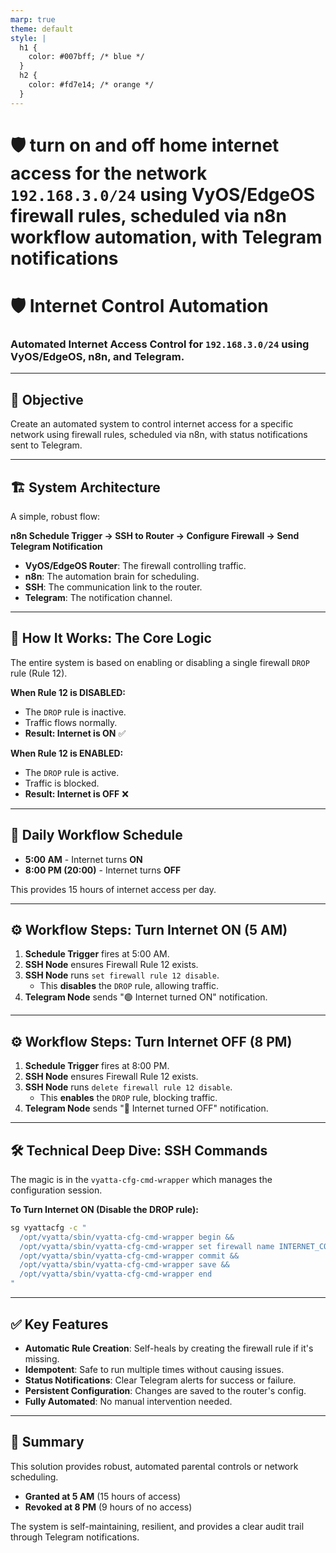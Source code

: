 ```yaml
---
marp: true
theme: default
style: |
  h1 {
    color: #007bff; /* blue */
  }
  h2 {
    color: #fd7e14; /* orange */
  }
---
```


# 🛡️ turn on and off home internet access for the network `192.168.3.0/24` using VyOS/EdgeOS firewall rules, scheduled via n8n workflow automation, with Telegram notifications
# 🛡️ Internet Control Automation

### Automated Internet Access Control for `192.168.3.0/24` using VyOS/EdgeOS, n8n, and Telegram.

---

## 🎯 Objective

Create an automated system to control internet access for a specific network using firewall rules, scheduled via n8n, with status notifications sent to Telegram.

---

## 🏗️ System Architecture

A simple, robust flow:

**n8n Schedule Trigger → SSH to Router → Configure Firewall → Send Telegram Notification**

- **VyOS/EdgeOS Router**: The firewall controlling traffic.
- **n8n**: The automation brain for scheduling.
- **SSH**: The communication link to the router.
- **Telegram**: The notification channel.

---

## 🔧 How It Works: The Core Logic

The entire system is based on enabling or disabling a single firewall `DROP` rule (Rule 12).

**When Rule 12 is DISABLED:**
- The `DROP` rule is inactive.
- Traffic flows normally.
- **Result: Internet is ON** ✅

**When Rule 12 is ENABLED:**
- The `DROP` rule is active.
- Traffic is blocked.
- **Result: Internet is OFF** ❌

---

## 🔄 Daily Workflow Schedule

- **5:00 AM** - Internet turns **ON**
- **8:00 PM (20:00)** - Internet turns **OFF**

This provides 15 hours of internet access per day.

---

## ⚙️ Workflow Steps: Turn Internet ON (5 AM)

1.  **Schedule Trigger** fires at 5:00 AM.
2.  **SSH Node** ensures Firewall Rule 12 exists.
3.  **SSH Node** runs `set firewall rule 12 disable`.
    - This **disables** the `DROP` rule, allowing traffic.
4.  **Telegram Node** sends "🟢 Internet turned ON" notification.

---

## ⚙️ Workflow Steps: Turn Internet OFF (8 PM)

1.  **Schedule Trigger** fires at 8:00 PM.
2.  **SSH Node** ensures Firewall Rule 12 exists.
3.  **SSH Node** runs `delete firewall rule 12 disable`.
    - This **enables** the `DROP` rule, blocking traffic.
4.  **Telegram Node** sends "🔴 Internet turned OFF" notification.

---

## 🛠️ Technical Deep Dive: SSH Commands

The magic is in the `vyatta-cfg-cmd-wrapper` which manages the configuration session.

**To Turn Internet ON (Disable the DROP rule):**
```bash
sg vyattacfg -c "
  /opt/vyatta/sbin/vyatta-cfg-cmd-wrapper begin && 
  /opt/vyatta/sbin/vyatta-cfg-cmd-wrapper set firewall name INTERNET_CONTROL rule 12 disable && 
  /opt/vyatta/sbin/vyatta-cfg-cmd-wrapper commit && 
  /opt/vyatta/sbin/vyatta-cfg-cmd-wrapper save && 
  /opt/vyatta/sbin/vyatta-cfg-cmd-wrapper end
"
```

---

## ✅ Key Features

- **Automatic Rule Creation**: Self-heals by creating the firewall rule if it's missing.
- **Idempotent**: Safe to run multiple times without causing issues.
- **Status Notifications**: Clear Telegram alerts for success or failure.
- **Persistent Configuration**: Changes are saved to the router's config.
- **Fully Automated**: No manual intervention needed.

---

## 📝 Summary

This solution provides robust, automated parental controls or network scheduling.

- **Granted at 5 AM** (15 hours of access)
- **Revoked at 8 PM** (9 hours of no access)

The system is self-maintaining, resilient, and provides a clear audit trail through Telegram notifications.
